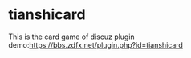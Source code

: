 # tianshicard
This is the card game of discuz plugin
demo:https://bbs.zdfx.net/plugin.php?id=tianshicard
